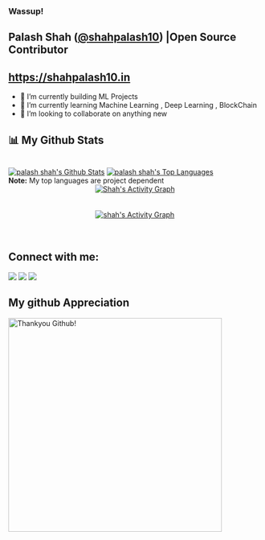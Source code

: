 ### Wassup!
##  Palash Shah ([@shahpalash10](https://twitter.com/shahpalash10)) |Open Source Contributor
## https://shahpalash10.in


- 🔭 I’m currently building ML Projects
- 🌱 I’m currently learning Machine Learning , Deep Learning , BlockChain 
- 👯 I’m looking to collaborate on anything new





 
## 📊 My Github Stats

  <br/>
    <a href="https://github.com/shahpalash10/github-readme-stats"><img alt="palash shah's Github Stats" src="https://github-readme-stats.vercel.app/api?username=shahpalash10&show_icons=true&count_private=true&theme=react&hide_border=true&bg_color=0D1117" /></a>
  <a href="https://github.com/shahpalash10/github-readme-stats"><img alt="palash shah's Top Languages" src="https://github-readme-stats.vercel.app/api/top-langs/?username=shahpalash10&langs_count=8&count_private=true&layout=compact&theme=react&hide_border=true&bg_color=0D1117" /></a>
  <br/>
  <b>Note:</b> My top languages are project dependent

<div align="center"><a href="https://git.io/streak-stats"><img alt="Shah's Activity Graph" src="https://github-readme-streak-stats.herokuapp.com/?user=shahpalash10&theme=radical&bg_color=0D1117&color=5BCDEC&line=5BCDEC&point=FFFFFF&hide_border=true" /></a>
</div>
<br/>
<br/>
<div align="center">
<a href="https://github.com/shahpalash10/github-readme-activity-graph"><img alt="shah's Activity Graph" src="https://github-readme-activity-graph.cyclic.app/graph?username=shahpalash10&bg_color=0D1117&color=5BCDEC&line=5BCDEC&point=FFFFFF&hide_border=true" /></a>
</div>
<br/>
<br/>

## Connect with me:
<p align="center">

<a href = "https://www.linkedin.com/in/palash-shah-811176248/"><img src="https://img.icons8.com/fluent/48/000000/linkedin.png"/></a>
<a href = "https://twitter.com/shahpalash10"><img src="https://img.icons8.com/fluent/48/000000/twitter.png"/></a>
<a href = "https://www.instagram.com/shahpalash10/"><img src="https://img.icons8.com/fluent/48/000000/instagram-new.png"/></a>


</p>

## My github Appreciation
<img src="https://user-images.githubusercontent.com/41143496/111601768-b13aec00-87f8-11eb-8d8c-51db093db5da.gif" alt="Thankyou Github!" width="425">
